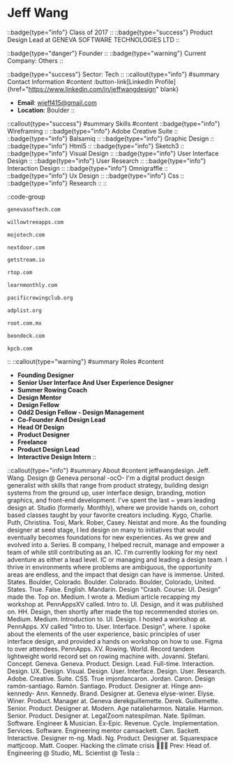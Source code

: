 # Jeff Wang
::badge{type="info"}
Class of 2017
::
::badge{type="success"}
Product Design Lead at GENEVA SOFTWARE TECHNOLOGIES LTD
::

::badge{type="danger"}
Founder
::
::badge{type="warning"}
Current Company: Others
::

::badge{type="success"}
Sector: Tech
::
::callout{type="info"}
#summary
Contact Information
#content
:button-link[LinkedIn Profile]{href="https://www.linkedin.com/in/jeffwangdesign" blank}
- **Email**: wjeff415@gmail.com
- **Location**: Boulder
::

::callout{type="success"}
#summary
Skills
#content
::badge{type="info"}
Wireframing
::
::badge{type="info"}
Adobe Creative Suite
::
::badge{type="info"}
Balsamiq
::
::badge{type="info"}
Graphic Design
::
::badge{type="info"}
Html5
::
::badge{type="info"}
Sketch3
::
::badge{type="info"}
Visual Design
::
::badge{type="info"}
User Interface Design
::
::badge{type="info"}
User Research
::
::badge{type="info"}
Interaction Design
::
::badge{type="info"}
Omnigraffle
::
::badge{type="info"}
Ux Design
::
::badge{type="info"}
Css
::
::badge{type="info"}
Research
::
::

::code-group
```bash [GENEVA SOFTWARE TECHNOLOGIES LTD]
genevasoftech.com
```
```bash [WillowTree]
willowtreeapps.com
```
```bash [MojoTech]
mojotech.com
```
```bash [Nextdoor]
nextdoor.com
```
```bash [Stream]
getstream.io
```
```bash [Red Tettemer O'Connell + Partners]
rtop.com
```
```bash [Monthly]
learnmonthly.com
```
```bash [PRC]
pacificrowingclub.org
```
```bash [ADPList]
adplist.org
```
```bash [Root Technologies]
root.com.mx
```
```bash [On Deck]
beondeck.com
```
```bash [Kleiner Perkins Caufield & Byers]
kpcb.com
```
::
::callout{type="warning"}
#summary
Roles
#content
- **Founding Designer**
- **Senior User Interface And User Experience Designer**
- **Summer Rowing Coach**
- **Design Mentor**
- **Design Fellow**
- **Odd2 Design Fellow - Design Management**
- **Co-Founder And Design Lead**
- **Head Of Design**
- **Product Designer**
- **Freelance**
- **Product Design Lead**
- **Interactive Design Intern**
::

::callout{type="info"}
#summary
About
#content
jeffwangdesign. Jeff. Wang. Design @ Geneva personal -ocO- I'm a digital product design generalist with skills that range from product strategy, building design systems from the ground up, user interface design, branding, motion graphics, and front-end development. I've spent the last ~ years leading design at. Studio (formerly. Monthly), where we provide hands on, cohort based classes taught by your favorite creators including. Kygo, Charlie. Puth, Christina. Tosi, Mark. Rober, Casey. Neistat and more. As the founding designer at seed stage, I led design on many to initiatives that would eventually becomes foundations for new experiences. As we grew and evolved into a. Series. B company, I helped recruit, manage and empower a team of while still contributing as an. IC. I'm currently looking for my next adventure as either a lead level. IC or managing and leading a design team. I thrive in environments where problems are ambiguous, the opportunity areas are endless, and the impact that design can have is immense. United. States. Boulder, Colorado. Boulder. Colorado. Boulder, Colorado, United. States. True. False. English. Mandarin. Design “Crash. Course: UI. Design” made the. Top on. Medium. I wrote a. Medium article recapping my workshop at. PennAppsXV called. Intro to. UI. Design, and it was published on. HH. Design, then shortly after made the top recommended stories on. Medium. Medium. Introduction to. UI. Design. I hosted a workshop at. PennApps. XV called "Intro to. User. Interface. Design", where. I spoke about the elements of the user experience, basic principles of user interface design, and provided a hands on workshop on how to use. Figma to over attendees. PennApps. XV. Rowing. World. Record tandem lightweight world record set on rowing machine with. Jovanni. Stefani. Concept. Geneva. Geneva. Product. Design. Lead. Full-time. Interaction. Design. UX. Design. Visual. Design. User. Interface. Design. User. Research. Adobe. Creative. Suite. CSS. True imjordancaron. Jordan. Caron. Design ramón-santiago. Ramón. Santiago. Product. Designer at. Hinge ann-kennedy- Ann. Kennedy. Brand. Designer at. Geneva elyse-winer. Elyse. Winer. Product. Manager at. Geneva derekguillemette. Derek. Guillemette. Senior. Product. Designer at. Modern. Age natalieharmon. Natalie. Harmon. Senior. Product. Designer at. LegalZoom natespilman. Nate. Spilman. Software. Engineer & Musician. Ex-Epic. Revenue. Cycle. Implementation. Services. Software. Engineering mentor camsackett. Cam. Sackett. Interactive. Designer m-ng. Madi. Ng. Product. Designer at. Squarespace mattjcoop. Matt. Cooper. Hacking the climate crisis 🚀🌳✨ Prev: Head of. Engineering @ Studio, ML. Scientist @ Tesla
::
